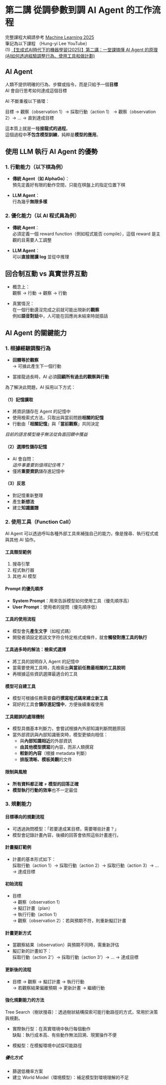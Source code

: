 # 第二講 從調參數到調 AI Agent 的工作流程

完整課程大綱請參考 [Machine Learning 2025](https://course.ntu.edu.tw/courses/113-2/41735)  
筆記為以下課程 （Hung-yi Lee YouTube）  
(1) [【生成式AI時代下的機器學習(2025)】第二講：一堂課搞懂 AI Agent 的原理 (AI如何透過經驗調整行為、使用工具和做計劃)](https://www.youtube.com/watch?v=M2Yg1kwPpts&list=PLJV_el3uVTsNZEFAdQsDeOdzAaHTca2Gi&index=2)


## AI Agent

人類不提供明確的行為、步驟或指令，而是只給予一個**目標**  
AI 會自行思考如何達成這個目標

AI 不斷重複以下循環：

目標 → 觀察（observation 1）→ 採取行動（action 1） → 觀察（observation 2）→ … → 直到達成目標

這本質上就是一種**接龍式的過程**。  
這個過程中**不包含模型訓練**，純粹是**模型的應用**。


## 使用 LLM 執行 AI Agent 的優勢

### 1. 行動能力（以下棋為例）

- **傳統 Agent（如 AlphaGo）**：  
  預先定義好有限的動作空間，只能在棋盤上的指定位置下棋

- **LLM Agent**：  
  行為幾乎**無限多樣**

### 2. 優化能力（以 AI 程式員為例）

- **傳統 Agent**：  
  必須定義一個 reward function（例如程式能否 compile），這個 reward 是主觀的且需要人工調整

- **LLM Agent**：  
  可以**直接閱讀 log** 並從中推理


## 回合制互動 vs 真實世界互動

- 概念上：  
  觀察 → 行動 → 觀察 → 行動

- 真實情況：  
  在一個行動還沒完成之前就可能出現新的**觀察**  
  例如**語音對話**中，人可能在回應尚未結束時就插話


## AI Agent 的關鍵能力

### 1. 根據經驗調整行為

- **回饋等於觀察**  
  → 可據此產生下一個行動

- 當接龍過長時，AI 必須**回顧所有過去的觀察與行動**

為了解決此問題，AI 採用以下方式：

#### （1）記憶讀取
- 將資訊儲存在 Agent 的記憶中
- 使用檢索式方法，只取出與當前問題**相關的記憶**
- 行動由「**相關記憶**」與「**當前觀察**」共同決定

*目前的語言模型幾乎無法從負面回饋中獲益*

#### （2）選擇性儲存記憶
- AI 會自問：  
  *這件事重要到值得記住嗎？*
- 僅將**重要資訊**儲存進記憶中

#### （3）反思
- 對記憶重新整理  
- 產生**新想法**  
- 建立**知識圖譜**


### 2. 使用工具（Function Call）

AI Agent 可以透過呼叫各種外部工具來補強自己的能力，像是搜尋、執行程式或與其他 AI 協作。

#### 工具類型範例
1. 搜尋引擎  
2. 程式執行器  
3. 其他 AI 模型  

#### Prompt 的優先順序
- **System Prompt**：用來告訴模型如何使用工具（優先順序高）
- **User Prompt**：使用者的提問（優先順序低）

#### 工具的使用流程
- 模型會先**產生文字**（如程式碼）
- 開發者須設定若該文字符合特定格式或條件，就會**觸發對應工具的執行**

#### 工具過多時的解法：檢索式選擇
- 將工具的說明存入 Agent 的記憶中
- 當需要使用工具時，先檢索出**與當前任務最相關的工具說明**
- 再根據這些資訊選擇最適合的工具

#### 模型可自建工具
- 模型可根據任務需要**自行撰寫程式碼來建立新工具**
- 寫好的工具會**儲存進記憶中**，方便後續重複使用

#### 工具錯誤的處理機制
- 模型具備基本判斷力，會嘗試根據內外部知識判斷問題原因
- 當外部資訊與內部知識衝突時，模型更傾向相信：
  - 與**內部知識相近**的外部資訊
  - **由其他模型撰寫**的內容，而非人類撰寫
  - **較新的內容**（根據 metadata 判斷）
  - **排版清晰、模板美觀**的文件

#### 限制與風險
- **所有資料都正確** ≠ **模型的回答正確**
- **模型執行行動的效率**也不一定最佳


### 3. 規劃能力

#### 目標導向的規劃流程
- 可透過詢問模型：「若要達成某目標，需要哪些計畫？」
- 模型會記錄計畫內容，後續的回答會依照這些計畫進行。

#### 計畫擬訂範例
- 計畫的基本形式如下：  
  採取行動（action 1）→ 採取行動（action 2）→ 採取行動（action 3）→ … → 達成目標

#### 初始流程
- 目標  
→ 觀察（observation 1）  
→ 擬訂計畫（plan）  
→ 執行行動（action 1）  
→ 觀察（observation 2）：若與預期不符，則重新擬訂計畫

#### 計畫更新方式
- 當觀察結果（observation）與預期不同時，需重新評估
- 擬訂新的計畫如下：  
  採取行動（action 2'）→ 採取行動（action 3'）→ … → 達成目標

#### 更新後的流程
- 目標 → 觀察 → 擬訂計畫 → 執行行動  
→ 若觀察結果偏離預期 → 更新計畫 → 繼續行動



#### 強化規劃能力的方法

Tree Search（樹狀搜尋）：透過樹狀結構探索可能行動路徑的方式，常用於決策與規劃。

- 實際執行型：在真實環境中執行每個動作  
缺點：執行成本高、有些動作無法回溯、現實操作不便

- 模擬型：在模擬環境中試探可能路徑  

##### 優化方式

- 篩選低機率方案  
- 建立 World Model（環境模型）：補足模型對環境理解的不足 
